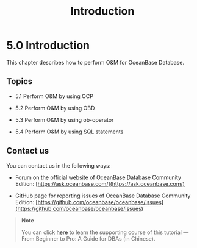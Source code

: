 ﻿---
title: Introduction
weight: 1
---

# 5.0 Introduction

This chapter describes how to perform O&M for OceanBase Database.

## Topics

* 5.1 Perform O&M by using OCP

* 5.2 Perform O&M by using OBD

* 5.3 Perform O&M by using ob-operator

* 5.4 Perform O&M by using SQL statements

## Contact us

You can contact us in the following ways:

* Forum on the official website of OceanBase Database Community Edition: [https://ask.oceanbase.com/](https://ask.oceanbase.com/)

* GitHub page for reporting issues of OceanBase Database Community Edition: [https://github.com/oceanbase/oceanbase/issues](https://github.com/oceanbase/oceanbase/issues)

> **Note**
>
> You can click [here](https://open.oceanbase.com/course/275) to learn the supporting course of this tutorial — From Beginner to Pro: A Guide for DBAs (in Chinese).
